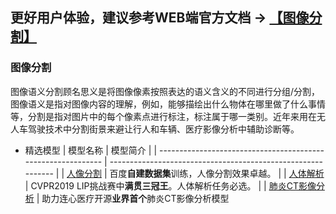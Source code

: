 ## **更好用户体验，建议参考WEB端官方文档 -> [【图像分割】](https://www.paddlepaddle.org.cn/hubdetail)**

### 图像分割

图像语义分割顾名思义是将图像像素按照表达的语义含义的不同进行分组/分割，图像语义是指对图像内容的理解，例如，能够描绘出什么物体在哪里做了什么事情等，分割是指对图片中的每个像素点进行标注，标注属于哪一类别。近年来用在无人车驾驶技术中分割街景来避让行人和车辆、医疗影像分析中辅助诊断等。

- 精选模型
| 模型名称                                                     | 模型简介                                                     |
| ------------------------------------------------------------ | ------------------------------------------------------------ |
| [人像分割](https://www.paddlepaddle.org.cn/hubdetail?name=deeplabv3p_xception65_humanseg&en_category=ImageSegmentation) | 百度**自建数据集**训练，人像分割效果卓越。                 |
| [人体解析](https://www.paddlepaddle.org.cn/hubdetail?name=ace2p&en_category=ImageSegmentation) | CVPR2019 LIP挑战赛中**满贯三冠王**。人体解析任务必选。     |
| [肺炎CT影像分析](https://www.paddlepaddle.org.cn/hubdetail?name=Pneumonia_CT_LKM_PP&en_category=ImageSegmentation) | 助力连心医疗开源**业界首个**肺炎CT影像分析模型
